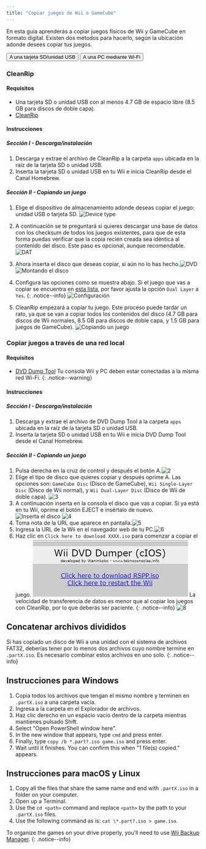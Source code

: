 ```yaml
---
title: "Copiar juegos de Wii o GameCube"
---
```


En esta guía aprenderás a copiar juegos físicos de Wii y GameCube en formato digital. Existen dos métodos para hacerlo, según la ubicación adonde desees copiar tus juegos.

<button class="tablinks btn btn--large btn--primary" id="defaultOpen" onclick="openTab(event, 'cleanrip')">A una tarjeta SD/unidad USB</button>
<button class="tablinks btn btn--large btn--info" onclick="openTab(event, 'dump-smb')">A una PC mediante Wi-Fi</button>

<div id="cleanrip" class="blanktabcontent" markdown="1">

### CleanRip

#### Requisitos

- Una tarjeta SD o unidad USB con al menos 4.7 GB de espacio libre (8.5 GB para discos de doble capa).
- [CleanRip](https://oscwii.org/library/app/cleanrip)

#### Instrucciones

##### Sección I - Descarga/instalación

1. Descarga y extrae el archivo de CleanRip a la carpeta `apps` ubicada en la raíz de la tarjeta SD o unidad USB.
1. Inserta la tarjeta SD o unidad USB en tu Wii e inicia CleanRip desde el Canal Homebrew.

##### Sección II - Copiando un juego

1. Elige el dispositivo de almacenamiento adonde deseas copiar el juego: unidad USB o tarjeta SD. ![Device type](/images/CleanRip/2.png)
1. A continuación se te preguntará si quieres descargar una base de datos con los checksum de todos los juegos existentes, para que de esta forma puedas verificar que la copia recién creada sea idéntica al contenido del disco. Este paso es opcional, aunque recomendable. ![DAT](/images/CleanRip/3.png)
1. Ahora inserta el disco que deseas copiar, si aún no lo has hecho.![DVD](/images/CleanRip/4.png) ![Montando el disco](/images/CleanRip/5.png)
1. Configura las opciones como se muestra abajo.
Si el juego que vas a copiar se encuentra en [esta lista](https://wiki.dolphin-emu.org/index.php?title=Category:Dual_Layer_Disc_games), por favor ajusta la opción `Dual Layer` a `Yes`.
{: .notice--info}
![Configuración](/images/CleanRip/6.png)

1. CleanRip empezará a copiar tu juego. Este proceso puede tardar un rato, ya que se van a copiar todos los contenidos del disco (4.7 GB para discos de Wii normales, 8.5 GB para discos de doble capa, y 1.5 GB para juegos de GameCube). ![Copiando un juego](/images/CleanRip/7.png)
</div>

<div id="dump-smb" class="blanktabcontent" markdown="1">

### Copiar juegos a través de una red local

#### Requisitos

- [DVD Dump Tool](/assets/files/DVDDumpTool.zip)
Tu consola Wii y PC deben estar conectadas a la misma red Wi-Fi.
{: .notice--warning}

#### Instrucciones

##### Sección I - Descarga/instalación

1. Descarga y extrae el archivo de DVD Dump Tool a la carpeta `apps` ubicada en la raíz de la tarjeta SD o unidad USB.
1. Inserta la tarjeta SD o unidad USB en tu Wii e inicia DVD Dump Tool desde el Canal Homebrew.

##### Sección II - Copiando un juego

1. Pulsa derecha en la cruz de control y después el botón A.![2](/images/DumpDiscs_LAN/2.png)
1. Elige el tipo de disco que quieres copiar y después oprime A. Las opciones son: `GameCube Disc` (Disco de GameCube), `Wii Single-Layer Disc` (Disco de Wii normal), y `Wii Dual-Layer Disc` (Disco de Wii de doble capa). ![3](/images/DumpDiscs_LAN/3.png)
1. A continuación inserta en la consola el disco que vas a copiar. Si ya está en tu Wii, oprime el botón EJECT e insértalo de nuevo. ![Inserta el disco](/images/DumpDiscs_LAN/insertthedisc.jpg) ![4](/images/DumpDiscs_LAN/4.png)
1. Toma nota de la URL que aparece en pantalla.![5](/images/DumpDiscs_LAN/5.png)
1. Ingresa la URL de la Wii en el navegador web de tu PC.![6](/images/DumpDiscs_LAN/6.png)
1. Haz clic en `Click here to download XXXX.iso` para comenzar a copiar el juego. ![7](/images/DumpDiscs_LAN/7.jpg)
La velocidad de transferencia de datos es menor que al copiar los juegos con CleanRip, por lo que deberás ser paciente.
{: .notice--info}
![8](/images/DumpDiscs_LAN/8.PNG)
</div>

## Concatenar archivos divididos

Si has copiado un disco de Wii a una unidad con el sistema de archivos FAT32, deberías tener por lo menos dos archivos cuyo nombre termine en `.partX.iso`. Es necesario combinar estos archivos en uno solo.
{: .notice--info}

## Instrucciones para Windows

1. Copia todos los archivos que tengan el mismo nombre y terminen en `.partX.iso` a una carpeta vacía.
1. Ingresa a la carpeta en el Explorador de archivos.
1. Haz clic derecho en un espacio vacío dentro de la carpeta mientras mantienes pulsado Shift.
1. Select "Open PowerShell window here".
1. In the new window that appears, type `cmd` and press enter.
1. Finally, type `copy /b *.part?.iso game.iso` and press enter.
1. Wait until it finishes. You can confirm this when "1 file(s) copied." appears.

## Instrucciones para macOS y Linux

1.  Copy all the files that share the same name and end with `.partX.iso` in a folder on your computer.
1.  Open up a Terminal.
1.  Use the `cd <path>` command and replace `<path>` by the path to your `.partX.iso` files.
1.  Use the following command as is: `cat \*.part?.iso > game.iso`.

To organize the games on your drive properly, you'll need to use [Wii Backup Manager](wiibackupmanager).
{: .notice--info}

<script>
    let tabcontent = document.getElementsByClassName("blanktabcontent");
    let tablinks = document.getElementsByClassName("tablinks");

    for (e of tabcontent) element.style.display = "none";

    function openTab(evt, tabName) {
        let element;

        for (element of tabcontent) {
            element.style.display = "none";
        }

        for (element of tablinks) {
            element.className = element.className.replace("btn--primary", "btn--info");
            if (!element.className.includes('btn--info'))
                element.className += " btn--info";
        }

        document.getElementById(tabName).style.display = "block";
        evt.currentTarget.className = evt.currentTarget.className.replace("btn--info", "btn--primary");
    }

    // Get the element with id="defaultOpen" and click on it
    document.getElementById("defaultOpen").click();
</script>
